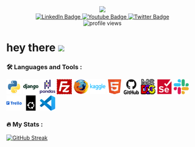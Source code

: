 <div id="header" align="center">
<img src="https://media.giphy.com/media/CVtNe84hhYF9u/giphy.gif">
</div>



<div id="badges" align="center">
  <a href="your-linkedin-URL">
    <img src="https://img.shields.io/badge/LinkedIn-blue?style=for-the-badge&logo=linkedin&logoColor=white" alt="LinkedIn Badge"/>
  </a>
  <a href="your-youtube-URL">
    <img src="https://img.shields.io/badge/YouTube-red?style=for-the-badge&logo=youtube&logoColor=white" alt="Youtube Badge"/>
  </a>
  <a href="your-twitter-URL">
    <img src="https://img.shields.io/badge/Twitter-blue?style=for-the-badge&logo=twitter&logoColor=white" alt="Twitter Badge"/>
  </a>
  <br>
  
  <img src="https://komarev.com/ghpvc/?username=sahvsergio&style=flat-square&color=blue" alt="profile views"/>
</div>



<h1>
  hey there
  <img src="https://media.giphy.com/media/3Fox4sRv6aRS9bCggt/giphy-downsized-large.gif" width="30px"/>
</h1>

### :hammer_and_wrench: Languages and Tools :
<div>
 <img src="https://github.com/devicons/devicon/blob/master/icons/python/python-original.svg" alt="Python" width="40" height="40"> 
  <img src="https://github.com/devicons/devicon/blob/master/icons/django/django-plain-wordmark.svg" alt="Django" width="40" height="40"> 
   <img src='https://github.com/devicons/devicon/blob/master/icons/pandas/pandas-original-wordmark.svg' alt='Pandas' width="40" height="40">
   <img src="https://github.com/devicons/devicon/blob/master/icons/filezilla/filezilla-plain.svg" alt="Filezilla width="40" height="40"> 
   <img src="https://github.com/devicons/devicon/blob/master/icons/firefox/firefox-original.svg" alt="Firefox" width="40" height="40"> 
    <img src="https://github.com/devicons/devicon/blob/master/icons/kaggle/kaggle-original-wordmark.svg" alt="Kaggle" width="40" height="40"> 
    <img src="https://github.com/devicons/devicon/blob/master/icons/html5/html5-original.svg" alt="html5" width="40" height="40"> 
    <img src="https://github.com/devicons/devicon/blob/master/icons/github/github-original-wordmark.svg" alt="github" width="40" height="40">  
    <img src="https://github.com/devicons/devicon/blob/master/icons/msdos/msdos-original.svg" alt="MS-DOS" width="40" height="40">  
    <img src="https://github.com/devicons/devicon/blob/master/icons/selenium/selenium-original.svg" alt="Selenium" width="40" height="40">  
    <img src="https://github.com/devicons/devicon/blob/master/icons/slack/slack-original.svg" alt="Slack" width="40" height="40">  
    <img src="https://github.com/devicons/devicon/blob/master/icons/trello/trello-plain-wordmark.svg" alt="Trello" width="40" height="40">  
    <img src="https://github.com/devicons/devicon/blob/master/icons/ubuntu/ubuntu-plain.svg" alt="Ubuntu" width="40" height="40">  
    <img src="https://github.com/devicons/devicon/blob/master/icons/vscode/vscode-original.svg" alt="visual-studio-code width="40" height="40">  
    

  </div>

  ### :fire: My Stats :
  [![GitHub Streak](https://github-readme-streak-stats.herokuapp.com?user=sahvsergio&theme=python-dark)](https://git.io/streak-stats)
 
   


   





